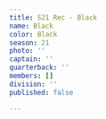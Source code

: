 ```yaml
---
title: S21 Rec - Black
name: Black
color: Black
season: 21
photo: ''
captain: ''
quarterback: ''
members: []
division: ''
published: false

---
```

